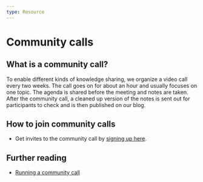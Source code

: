 ```yaml
---
type: Resource
---
```


# Community calls

## What is a community call?
To enable different kinds of knowledge sharing, we organize a video call every two weeks. The call goes on for about an hour and usually focuses on one topic. The agenda is shared before the meeting and notes are taken. After the community call, a cleaned up version of the notes is sent out for participants to check and is then published on our blog.

## How to join community calls

* Get invites to the community call by [signing up here](https://forms.gle/gn7wR2Eaxbv5g1BF9).

## Further reading

* [Running a community call](../communication/run-a-community-call.md)
